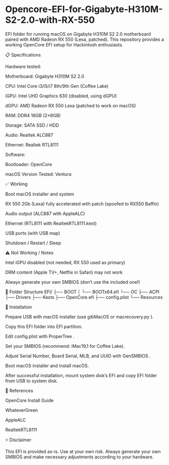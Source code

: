 # Opencore-EFI-for-Gigabyte-H310M-S2-2.0-with-RX-550

EFI folder for running macOS on Gigabyte H310M S2 2.0 motherboard paired with AMD Radeon RX 550 (Lexa, patched).
This repository provides a working OpenCore EFI setup for Hackintosh enthusiasts.

📋 Specifications

Hardware tested:

Motherboard: Gigabyte H310M S2 2.0

CPU: Intel Core i3/i5/i7 8th/9th Gen (Coffee Lake)

iGPU: Intel UHD Graphics 630 (disabled, using dGPU)

dGPU: AMD Radeon RX 550 Lexa (patched to work on macOS)

RAM: DDR4 16GB (2×8GB)

Storage: SATA SSD / HDD

Audio: Realtek ALC887

Ethernet: Realtek RTL8111

Software:

Bootloader: OpenCore

macOS Version Tested: Ventura

✅ Working

Boot macOS installer and system

RX 550 2Gb (Lexa) fully accelerated with patch (spoofed to RX550 Baffin)

Audio output (ALC887 with AppleALC)

Ethernet (RTL8111 with RealtekRTL8111.kext)

USB ports (with USB map)

Shutdown / Restart / Sleep

⚠️ Not Working / Notes

Intel iGPU disabled (not needed, RX 550 used as primary)

DRM content (Apple TV+, Netflix in Safari) may not work

Always generate your own SMBIOS (don’t use the included one!)

📂 Folder Structure
EFI/
├── BOOT
│   └── BOOTx64.efi
└── OC
    ├── ACPI
    ├── Drivers
    ├── Kexts
    ├── OpenCore.efi
    ├── config.plist
    └── Resources

🔧 Installation

Prepare USB with macOS installer (use gibMacOS
 or macrecovery.py
).

Copy this EFI folder into EFI partition.

Edit config.plist with ProperTree
.

Set your SMBIOS (recommend: iMac19,1 for Coffee Lake).

Adjust Serial Number, Board Serial, MLB, and UUID with GenSMBIOS
.

Boot macOS installer and install macOS.

After successful installation, mount system disk’s EFI and copy EFI folder from USB to system disk.

📖 References

OpenCore Install Guide

WhateverGreen

AppleALC

RealtekRTL8111

⚡ Disclaimer

This EFI is provided as-is. Use at your own risk.
Always generate your own SMBIOS and make necessary adjustments according to your hardware.
